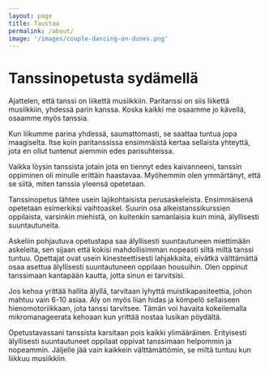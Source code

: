```yaml
---
layout: page
title: Taustaa
permalink: /about/
image: '/images/couple-dancing-on-dunes.png'
---
```

# Tanssinopetusta sydämellä

Ajattelen, että tanssi on liikettä musiikkiin. Paritanssi on siis liikettä musiikkiin, yhdessä parin kanssa. 
Koska kaikki me osaamme jo kävellä, osaamme myös tanssia.

Kun liikumme parina yhdessä, saumattomasti, se saattaa tuntua jopa maagiselta. Itse koin paritanssissa ensimmäistä 
kertaa sellaista yhteyttä, jota en ollut tuntenut aiemmin edes parisuhteissa.

Vaikka löysin tanssista jotain jota en tiennyt edes kaivanneeni, tanssin oppiminen oli minulle erittäin haastavaa. Myöhemmin
olen ymmärtänyt, että se siitä, miten tanssia yleensä opetetaan.

Tanssinopetus lähtee usein lajikohtaisista perusaskeleista. Ensimmäisenä opetetaan esimerkiksi vaihtoaskel.
Suurin osa alkeistanssikurssien oppilaista, varsinkin miehistä, on kuitenkin samanlaisia kuin minä, 
älyllisesti suuntautuneita. 

Askeliin pohjautuva opetustapa saa älyllisesti suuntautuneen miettimään
askeleita, sen sijaan että kokisi mahdollisimman nopeasti siltä 
miltä tanssi tuntuu.  Opettajat ovat usein kinesteettisesti lahjakkaita,
eivätkä välttämättä osaa asettua älyllisesti suuntautuneen oppilaan housuihin.
Olen oppinut tanssimaan kantapään kautta, jotta sinun ei tarvitsisi.

Jos kehoa yrittää hallita älyllä, tarvitaan lyhyttä muistikapasiteettia, johon mahtuu vain 6-10 asiaa.
Äly on myös liian hidas ja kömpelö sellaiseen hienomotoriikkaan, jota tanssi tarvitsee. Tämän voi havaita
kokeilemalla mikromanageerata kehoaan kun yrittää nostaa lusikan pöydältä.

Opetustavassani tanssista karsitaan pois kaikki ylimääräinen. Erityisesti älyllisesti suuntautuneet 
oppilaat oppivat tanssimaan helpommin ja nopeammin. Jäljelle jää vain kaikkein välttämättömin, se miltä tuntuu
kun liikkuu musiikkiin.
